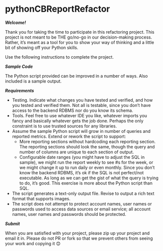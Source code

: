 # pythonCBReportRefactor

***Welcome!***

Thank you for taking the time to participate in this refactoring project.  This project is not meant to be THE go/no-go in our decision-making process.  Rather, it’s meant as a tool for you to show your way of thinking and a little bit of showing off your Python skills.

Use the following instructions to complete the project.  

***Sample Code***

The Python script provided can be improved in a number of ways.  Also included is a sample output.

***Requirements***

- Testing.  Indicate what changes you have tested and verified, and how you tested and verified them.  Not all is testable, since you don’t have access to the backend RDBMS nor do you know its schema.
- Tools.  Feel free to use whatever IDE you like, whatever imports you fancy and basically whatever gets the job done.  Perhaps the only constraint is to use trusted sources for any libraries.
- Assume the sample Python script will grow in number of queries and reported metrics.  Extend or rework the script to support:
  - More reporting sections without hardcoding each reporting section.  The reporting sections should look the same, though the query and number of columns are unique to each section of output.
  - Configurable date ranges (you might have to adjust the SQL in sample), we might run the report weekly to see #s for the week, or we might change it up to run daily or even monthly.   Since you don’t know the backend RDBMS, it’s ok if the SQL is not perfect/not executable.  As long as we can get the gist of what the query is trying to do, it’s good.  This exercise is more about the Python script than SQL.
- The script generates a text-only output file.  Revise to output a rich text format that supports images.
- The script does not attempt to protect account names, user names or passwords used to access data sources or email service; all account names, user names and passwords should be protected. 

***Submit***

When you are satisfied with your project, please zip up your project and email it in.
Please do not PR or fork so that we prevent others from seeing your work and copying it 😊
